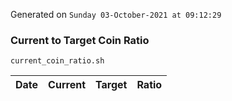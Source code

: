Generated on `Sunday 03-October-2021 at 09:12:29`

### Current to Target Coin Ratio
`current_coin_ratio.sh`

Date|Current|Target|Ratio
---|---|---|---

